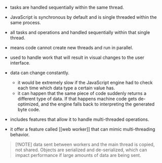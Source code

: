 - tasks are handled sequentially within the same thread.
- JavaScript is synchronous by default and is single threaded within the same process.
- all tasks and operations and handled sequentially within that single thread.
- means code cannot create new threads and run in parallel.
- used to handle work that  will result in visual changes to the user interface.
- data can change constantly.
	- it would be extremely slow if the JavaScript engine had to check each time which data type a certain value has.
	- it can happen that the same piece of code suddenly returns a different type of data. If that happens machine code gets de-optimized, and the engine falls back to interpreting the generated byte code.

- includes features that allow it to handle multi-threaded operations.
- it offer a feature called [[web worker]] that can mimic multi-threading behavior.

> [!NOTE] data sent between workers and the main thread is copied, not shared. Objects are serialized and de-serialized, which can impact performance if large amounts of data are being sent.
